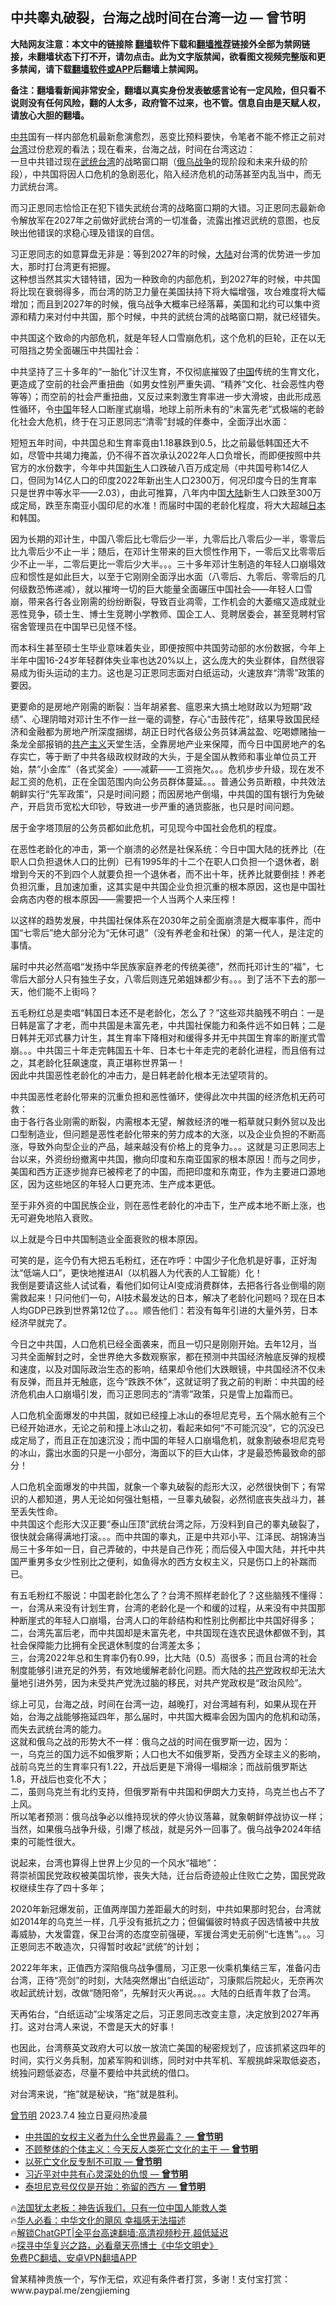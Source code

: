  <!-- 面包屑导航 --> <h2>中共睾丸破裂，台海之战时间在台湾一边 — 曾节明</h2> <p class="notice"><b>大陆网友注意：本文中的链接除 <a href="https://github.com/bannedbook/fanqiang" >翻墙</a>软件下载和<a href="https://github.com/killgcd/justmysocks/blob/master/README.md">翻墙推荐</a>链接外全部为禁网链接，未翻墙状态下打不开，请勿点击。此为文字版禁闻，欲看图文视频完整版和更多禁闻，请下载<a href="https://github.com/bannedbook/fanqiang">翻墙软件或APP</a>后翻墙上禁闻网。</p><p>备注：翻墙看新闻非常安全，翻墙以真实身份发表敏感言论有一定风险，但只看不说则没有任何风险，翻的人太多，政府管不过来，也不管。信息自由是天赋人权，请放心大胆的翻墙。</b></p>  <div class="entry"> <p><b></b></p> <p><a href="https://www.bannedbook.org/bnews/tag/%e4%b8%ad%e5%85%b1/" class="st_tag internal_tag" rel="tag" title="标签 中共 下的日志">中共</a>国有一样内部危机最新愈演愈烈，恶变比预料要快，令笔者不能不修正之前对<a href="https://www.bannedbook.org/bnews/tag/%e5%8f%b0%e6%b9%be/" class="st_tag internal_tag" rel="tag" title="标签 台湾 下的日志">台湾</a>过份悲观的看法；现在看来，台海之战，时间在台湾这边：<br /> 一旦中共错过现在<a href="https://www.bannedbook.org/bnews/tag/%E6%AD%A6%E7%BB%9F%E5%8F%B0%E6%B9%BE/" class="st_tag internal_tag" rel="tag" title="标签 武统台湾 下的日志">武统台湾</a>的战略窗口期（<a href="https://www.bannedbook.org/bnews/tag/%e4%bf%84%e4%b9%8c%e6%88%98%e4%ba%89/" class="st_tag internal_tag" rel="tag" title="标签 俄乌战争 下的日志">俄乌战争</a>的现阶段和未来升级的阶段），中共国将因人口危机的急剧恶化，陷入经济危机的动荡甚至内乱当中，而无力武统台湾。</p> <p>而习正恩同志恰恰正在犯下错失武统台湾的战略窗口期的大错。习正恩同志最新命令解放军在2027年之前做好武统台湾的一切准备，流露出推迟武统的意图，也反映出他错误的求稳心理及错误的自信。</p> <p>习正恩同志的如意算盘无非是：等到2027年的时候，<span class='wp_keywordlink_affiliate'><a href="https://www.bannedbook.org/" title="大陆" target="_blank">大陆</a></span>对台湾的优势进一步加大，那时打台湾更有把握。<br /> 这种想当然其实大错特错，因为一种致命的内部危机，到2027年的时候，中共国将比现在衰弱得多，而台湾的防卫力量在美国扶持下将大幅增强，攻台难度将大幅增加；而且到2027年的时候，俄乌战争大概率已经落幕，美国和北约可以集中资源和精力来对付中共国，那个时候，中共的武统台湾的战略窗口期，就已经错失。</p> <p>中共国这个致命的内部危机，就是年轻人口雪崩危机，这个危机的巨轮，正在以无可阻挡之势全面碾压中共国社会：</p> <p>中共坚持了三十多年的“一胎化”计汉生育，不仅彻底摧毁了<span class='wp_keywordlink_affiliate'><a href="https://www.bannedbook.org/" title="中国" target="_blank">中国</a></span>传统的生育文化，更造成了空前的社会严重扭曲（如男女性别严重失调、“精养”文化、社会恶性内卷等等）；而空前的社会严重扭曲，又反过来刺激生育率进一步大滑坡，由此形成恶性循环，令<a href="https://www.bannedbook.org/bnews/tag/%E4%B8%AD%E5%9B%BD/" class="st_tag internal_tag" rel="tag" title="标签 中国 下的日志">中国</a>年轻人口断崖式崩塌，地球上前所未有的“未富先老”式极端的老龄化社会大危机，终于在习正恩同志“清零”封城的伴奏中，全面浮出水面：</p> <p>短短五年时间，中共国总和生育率竟由1.18暴跌到0.5，比之前最低韩国还大不如，尽管中共竭力掩盖，仍不得不首次承认2022年人口负增长，而即便按照中共官方的水份数字，今年中共国<span class='wp_keywordlink'><a href="https://www.bannedbook.org/forum2/topic1642.html" title="正见网《新生》" target="_blank">新生</a></span>人口跌破八百万成定局（中共国号称14亿人口，但同为14亿人口的印度2022年新出生人口2300万，何况印度今日的生育率只是世界中等水平——2.03），由此可推算，八年内中国<a href="https://www.bannedbook.org/bnews/tag/%e5%a4%a7%e9%99%86/" class="st_tag internal_tag" rel="tag" title="标签 大陆 下的日志">大陆</a>新生人口跌至300万成定局，跌至东南亚小国印尼的水准！而届时中国的老龄化程度，将大大超越<a href="https://www.bannedbook.org/bnews/tag/%e6%97%a5%e6%9c%ac/" class="st_tag internal_tag" rel="tag" title="标签 日本 下的日志">日本</a>和韩国。</p> <p>因为长期的邓计生，中国八零后比七零后少一半，九零后比八零后少一半，零零后比九零后少不止一半；随后，在邓计生带来的巨大惯性作用下，一零后又比零零后少不止一半，二零后更比一零后少大半。。。三十多年邓计生制造的年轻人口崩塌效应和惯性是如此巨大，以至于它刚刚全面浮出水面（八零后、九零后、零零后的几何级数恐怖递减），就以摧垮一切的巨大能量全面碾压中国社会——年轻人口雪崩，带来各行各业刚需的纷纷断裂，导致百业凋零，工作机会的大萎缩又造成就业恶性竞争，硕士生、博士生竞聘小学教师、国企工人、竞聘居委会，甚至竞聘村官宿舍管理员在中国早已见怪不怪。</p> <p>而本科生甚至硕士生毕业意味着失业，即便按照中共国劳动部的水份数据，今年上半年中国16-24岁年轻群体失业率也达20%以上，这么庞大的失业群体，自然很容易成为街头运动的主力。这也是习正恩同志面对白纸运动，火速放弃“清零”政策的要因。</p> <p>更要命的是房地产刚需的断裂：当年胡紧套、瘟恩来大搞土地财政以为短期“政绩”、心理阴暗对邓计生不作一丝一毫的调整，存心“击鼓传花”，结果导致国民经济和金融都为房地产所深度捆绑，胡正日时代各级公务员钵满盆盈、吃喝嫖赌抽一条龙全部报销的<span class='wp_keywordlink'><a href="https://www.bannedbook.org/forum2/topic6177.html" title="《共产主义的终极目的》" target="_blank">共产主义</a></span>天堂生活，全靠房地产业来保障，而今日中国房地产的名存实亡，等于断了中共各级政权财政的大头，于是全国从教师和事业单位员工开始，禁“小金库”（各式奖金）——减薪——工资拖欠。。。危机步步升级，现在发不起工资的危机，正在全国范围内向公务员群体蔓延。。。普通公务员断粮，中共效法朝鲜实行“先军政策”，只是时间问题；而因房地产倒塌，中共国的国有银行为免破产，开启货币宽松大印钞，导致进一步严重的通货膨胀，也只是时间问题。</p> <p>居于金字塔顶层的公务员都如此危机，可见现今中国社会危机的程度。</p> <p>在恶性老龄化的冲击，第一个崩溃的必然是社保系统：今日中国大陆的抚养比（在职人口负担退休人口的比例）已有1995年的十二个在职人口负担一个退休者，剧增到今天的不到四个人就要负担一个退休者，而不出十年，抚养比就要倒挂！养老负担沉重，且加速加重，这其实是中共国企业负担沉重的根本原因，这也是中国社会病态内卷的根本原因——需要把一个人当两个人来压榨！</p> <p>以这样的趋势发展，中共国社保体系在2030年之前全面崩溃是大概率事件，而中国“七零后”绝大部分沦为“无休可退”（没有养老金和社保）的第一代人，是注定的事情。</p> <p>届时中共必然高唱“发扬中华民族家庭养老的传统美德”，然而托邓计生的“福”，七零后大部分人只有独生子女，八零后则连兄弟姐妹都少有。。。到了活不下去的那一天，他们能不上街吗？</p> <p>五毛粉红总是卖唱“韩国日本还不是老龄化，怎么了？”这些邓共脑残不明白：一是日韩是富了才老，而中共国是未富先老，中共国社保能力和条件远不如日韩；二是日韩并无邓式暴力计生，其生育率下降相对和缓得多并无中共国生育率的断崖式雪崩。。。中共国三十年走完韩国五十年、日本七十年走完的老龄化进程，而且倍有过之，其老龄化狂飙速度，真正堪称世界第一！<br /> 因此中共国恶性老龄化的冲击力，是日韩老龄化根本无法望项背的。</p> <p>中共国恶性老龄化带来的沉重负担和恶性循环，使得此次中共国的经济危机无药可救：<br /> 由于各行各业刚需的断裂，内需根本无望，解救经济的唯一稻草就只剩外贸以及出口型制造业，但问题是恶性老龄化带来的劳力成本的大涨，以及企业负担的不断高涨，导致外向型企业的产品，越来越没有价格上的竞争力。。。这就是习正恩同志上台以来，外资纷纷撤离中共国，撤向印度和东南亚国家的根本原因！而与之同步，美国和西方正逐步抛弃已被榨老了的中国，而把印度和东南亚，作为主要进口源地区，因为这些地区的年轻人口更充沛、生产成本更低。</p>  <p>至于非外资的中国民族企业，则在恶性老龄化的冲击下，生产成本地不断上涨，也无可避免地陷入衰败。</p> <p>以上就是今日中共国制造业全面衰败的根本原因。</p> <p>可笑的是，迄今仍有大把五毛粉红，还在咋呼：中国少子化危机是好事，正好淘汰“低端人口”，更快地推进AI（以机器人为代表的人工智能）化！<br /> 我倒是要请这些人试试看，看他们如何让AI变成消费群体，去把各行各业倒塌的刚需救起来！只问他们一句，AI技术最发达的日本，解决了老龄化问题吗？现在日本人均GDP已跌到世界第12位了。。。顺告他们：若没有每年引进的大量外劳，日本经济早就完了。</p> <p>今日之中共国，人口危机已经全面袭来，而且一切只是刚刚开始。去年12月，当习共全面解封之时，全世界绝大多数观察家，都在预测中共国经济触底反弹的规模和速度，以及对国际政治生态的影响，结果却令他们大跌眼镜，中共国经济不仅未有反弹，而且并无触底，迄今“跌跌不休”，这就证明了我之前的判断：中共国的经济危机由人口崩塌引发，而习正恩同志的“清零”政策，只是雪上加霜而已。</p> <p>人口危机全面爆发的中共国，就如已经撞上冰山的泰坦尼克号，五个隔水舱有三个已经开始进水，无论之前和撞上冰山之初，看起来如何“不可能沉没”，它的沉没已成定局了，而且正在加速沉没；而中国的年轻人口崩塌危机，就象割破泰坦尼克号的冰山，露出水面的只是一小部分，海面以下的巨大山体，才是最恐怖最致命的部分！</p> <p>人口危机全面爆发的中共国，就象一个睾丸破裂的彪形大汉，必然很快倒下；有常识的人都知道，男人无论如何强壮魁梧，一旦睾丸破裂，必然彻底丧失战斗力，甚至丢失性命。<br /> 中共国这个彪形大汉正要“泰山压顶”武统台湾之际，万没料到自己的睾丸破裂了，很快就会痛得满地打滚。。。而中共国的睾丸，正是中共邓小平、江泽民、胡锦涛当局三十多年如一日，自己弄破的，中共是自己作死；而后侵入中国大陆，并托中共国严重男多女少性别比之便利，如鱼得水的西方女权主义，只是伤口上的补踹而已。</p> <p>有五毛粉红不服说：中国老龄化怎么了？台湾不照样老龄化了？这些脑残不懂得：<br /> 一，台湾从来没有计划生育，台湾的老龄化是一个和缓的过程，从来没有中共国那种断崖式的年轻人口崩塌，台湾人口的年龄结构和性别比例都比中共国好得多；<br /> 二，台湾先富后老，而中共国却是未富先老，中共国现在连农民退休都做不到，其社会保障能力比拥有全民退休制度的台湾差太多；<br /> 三，台湾2022年总和生育率仍有0.99，比大陆（0.5）高很多；而且台湾的社会制度能够引进充足的外劳，有效地缓解老龄化问题。而大陆的<a href="https://www.bannedbook.org/bnews/tag/%e5%85%b1%e4%ba%a7%e5%85%9a/" class="st_tag internal_tag" rel="tag" title="标签 共产党 下的日志">共产党</a>政权却无法大量地引进外劳，因为未受共产党洗过脑的移民，对共产党政权是“政治风险”。</p> <p>综上可见，台海之战，时间在台湾一边，越晚打，对台湾越有利，如果从现在开始，台海之战能够拖延四年，那么届时，中共国大概率会因为国内的危机和动荡，而失去武统台湾的能力。<br /> 这就和俄乌之战的形势大不一样：俄乌之战的时间在俄罗斯一边，因为：<br /> 一，乌克兰的国力远不如俄罗斯；人口也大不如俄罗斯，受西方全球主义的影响，战前乌克兰的生育率只有1.22，开战后更是下滑得一塌糊涂；而战前俄罗斯达1.8，开战后也变化不大；<br /> 二，虽则乌克兰有北约支持，但俄罗斯有中共国和伊朗大力支持，乌克兰也占不了上风。<br /> 所以笔者预测：俄乌战争必以维持现状的停火协议落幕，就象朝鲜停战协议一样；当然，如果俄乌战争升级，引爆了核战，就是另外一回事了。俄乌战争2024年结束的可能性很大。</p>  <p>说起来，台湾也算得上世界上少见的一个风水“福地”：<br /> 蒋崇祯国民党政权被美国坑惨，丧失大陆，迁台后奇迹般止住败亡之势，国民党政权继续生存了四十多年；</p> <p>2020年新冠爆发前，正值两岸国力差距最大的时刻，中共如果那时犯台，台湾就如2014年的乌克兰一样，几乎没有抵抗之力；但偏偏彼时特疯子因选情被中共放毒威胁，大发雷霆，保卫台湾的态度空前强硬，军援台湾史无前例“七连售”。。。习正恩同志不敢造次，只得暂时收起“武统”的计划；</p> <p>2022年年末，正值西方深陷俄乌战争僵局，习正恩一伙乘机集结三军，准备闪击台湾，正待“亮剑”的时刻，大陆突然爆出“白纸运动”，习康熙后院起火，无奈再次收起武统计划，改做“随阳帝”，先解封灭火再说。。。大陆的白纸青年救了台湾。</p> <p>天再佑台，“白纸运动”尘埃落定之后，习正恩同志改变主意，决定放到2027年再打。这对台湾人来说，不啻是天大的好事！</p> <p>也因此，台湾蔡英文政府大可以放一放流亡美国的秘密规划了，应该抓紧这四年的时间，实行义务兵制，加紧军购和训练，同时对中共军机、军舰挑衅采取低姿态，统独问题低姿态，尽量不要给中共武统的借口。</p> <p>对台湾来说，“拖”就是秘诀，“拖”就是胜利。</p> <p><a href="https://www.bannedbook.org/bnews/tag/%e6%9b%be%e8%8a%82%e6%98%8e/" class="st_tag internal_tag" rel="tag" title="标签 曾节明 下的日志">曾节明</a> 2023.7.4 独立日夏闷热凌晨</p> <!--<div id="taboola-mid-1"></div>--><ul class='op-related-articles' title='相关阅读'> <li><a href='https://www.bannedbook.org/bnews/comments/20230628/1901779.html' target='_blank'>中共国的女权主义者为什么全世界最毒？ — <b>曾节明</b></a></li> <li><a href='https://www.bannedbook.org/bnews/comments/20230628/1901736.html' target='_blank'>不顾整体的个体主义：今天反人类死亡文化的主干 — <b>曾节明</b></a></li> <li><a href='https://www.bannedbook.org/bnews/comments/20230628/1901706.html' target='_blank'>以死亡文化反专制不可取 — <b>曾节明</b></a></li> <li><a href='https://www.bannedbook.org/bnews/comments/20230626/1900958.html' target='_blank'>习近平对中共有心灵深处的仇恨 — <b>曾节明</b></a></li> <li><a href='https://www.bannedbook.org/bnews/comments/20230621/1899088.html' target='_blank'>泰坦尼克号仅仅是开始：弥留的西方 — <b>曾节明</b></a></li> </ul> <p class="texttj"> 🔥<a href="https://www.bannedbook.org/bnews/ssgc/20230219/1850782.html" target="_blank">法国犹太老板：神告诉我们，只有一位中国人能救人类</a><br/> 🔥<a href="https://www.bannedbook.org/bnews/comments/20220220/1694796.html" target="_blank">华人必看：中华文化的飓风 幸福感无法描述</a><br/> 🔥<a href="https://github.com/bannedbook/fanqiang/wiki/V2ray%E6%9C%BA%E5%9C%BA" target="_blank">解锁ChatGPT|全平台高速翻墙:高清视频秒开,超低延迟</a><br/> 🔥<a href="https://www.bannedbook.org/bnews/comments/20220808/1768773.html" target="_blank">探寻中华复兴之路，必看章天亮博士《中华文明史》</a><br/> <a href="https://github.com/bannedbook/fanqiang/wiki/%E7%A6%81%E9%97%BB%E7%BD%91%E5%AE%89%E5%8D%93%E7%BF%BB%E5%A2%99%E6%96%B0%E9%97%BBAPP" target="_blank">免费PC翻墙、安卓VPN翻墙APP</a><br/> </p> <p>曾某精神贵族一个，写作无偿，欢迎有条件者打赏，多谢！支付宝打赏：<br /> www.paypal.me/zengjieming</p><a name='sharetosocial'></a> <div style="margin-bottom:5px;padding-bottom:5px;clear:both"> <div id="archive-pix-1" class="banner-ads"> <!-- AuctionX Display platform tag START --> <div id="27602x728x90x621x_ADSLOT1" clicktrack="%%CLICK_URL_ESC%%"></div>  <!-- AuctionX Display platform tag END --> </div> <div id="archive-pix-2" class="banner-ads"> <!-- AuctionX Display platform tag START --> <div id="27556x300x250x621x_ADSLOT1" clicktrack="%%CLICK_URL_ESC%%" style="margin:0 auto;text-align:center"></div>  <!-- AuctionX Display platform tag END --> </div> </div>  <div id="archive-pix-1" class="banner-ads"> <!-- AuctionX Display platform tag START --> <div id="27603x728x90x621x_ADSLOT1" clicktrack="%%CLICK_URL_ESC%%"></div>  <!-- AuctionX Display platform tag END --> </div> </div><!--END ENTRY--> 